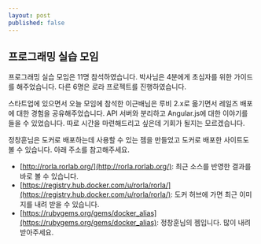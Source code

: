 ```yaml
---
layout: post
published: false
---
```


## 프로그래밍 실습 모임

프로그래밍 실습 모임은 11명 참석하였습니다. 박사님은 4분에게 초심자를 위한 가이드를 해주었습니다. 다른 6명은 로라 프로젝트를 진행하였습니다.

스타트업에 있으면서 오늘 모임에 참석한 이근배님은 루비 2.x로 옮기면서 레일즈 배포에 대한 경험을 공유해주었습니다. API 서버와 분리하고  Angular.js에 대한 이야기를 들을 수 있었습니다. 따로 시간을 마련해드리고 싶은데 기회가 될지는 모르겠습니다.

정창훈님은 도커로 배포하는데 사용할 수 있는 젬을 만들었고 도커로 배포한 사이트도 볼 수 있습니다. 아래 주소를 참고해주세요.
- [http://rorla.rorlab.org/](http://rorla.rorlab.org/): 최근 소스를 반영한 결과를 바로 볼 수 있습니다. 
- [https://registry.hub.docker.com/u/rorla/rorla/](https://registry.hub.docker.com/u/rorla/rorla/): 도커 허브에 가면 최근 이미지를 내려 받을 수 있습니다.
- [https://rubygems.org/gems/docker_alias](https://rubygems.org/gems/docker_alias): 정창훈님의 젬입니다. 많이 내려 받아주세요. 